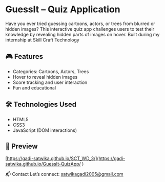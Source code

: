 # GuessIt – Quiz Application

Have you ever tried guessing cartoons, actors, or trees from blurred or hidden images? This interactive quiz app challenges users to test their knowledge by revealing hidden parts of images on hover.
Built during my internship at Skill Craft Technology

## 🎮 Features

- Categories: Cartoons, Actors, Trees
- Hover to reveal hidden images
- Score tracking and user interaction
- Fun and educational

## 🛠️ Technologies Used

- HTML5
- CSS3
- JavaScript (DOM interactions)

## 📸 Preview

[https://gadi-satwika.github.io/SCT_WD_3/](https://gadi-satwika.github.io/GuessIt-QuizApp/
)

📬 Contact
Let’s connect: satwikagadi2005@gmail.com

